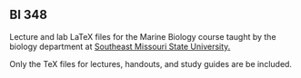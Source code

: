 ## BI 348

Lecture and lab LaTeX files for the Marine Biology course taught by the biology department at [Southeast Missouri State University.](http://www.semo.edu/biology/)

Only the TeX files for lectures, handouts, and study guides are be included. 
